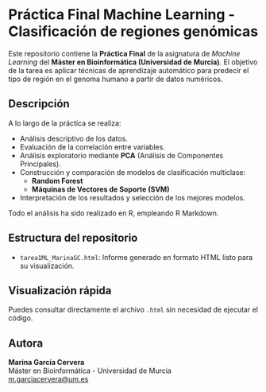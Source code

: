 # Práctica Final Machine Learning - Clasificación de regiones genómicas

Este repositorio contiene la **Práctica Final** de la asignatura de *Machine Learning* del **Máster en Bioinformática (Universidad de Murcia)**. El objetivo de la tarea es aplicar técnicas de aprendizaje automático para predecir el tipo de región en el genoma humano a partir de datos numéricos.

## Descripción

A lo largo de la práctica se realiza:

- Análisis descriptivo de los datos.
- Evaluación de la correlación entre variables.
- Análisis exploratorio mediante **PCA** (Análisis de Componentes Principales).
- Construcción y comparación de modelos de clasificación multiclase:
  - **Random Forest**
  - **Máquinas de Vectores de Soporte (SVM)**
- Interpretación de los resultados y selección de los mejores modelos.

Todo el análisis ha sido realizado en R, empleando R Markdown. 

## Estructura del repositorio

- `tarea1ML_MarinaGC.html`: Informe generado en formato HTML listo para su visualización.

## Visualización rápida

Puedes consultar directamente el archivo `.html` sin necesidad de ejecutar el código.

## Autora

**Marina García Cervera**  
Máster en Bioinformática - Universidad de Murcia  
[m.garciacervera@um.es](mailto:m.garciacervera@um.es)
